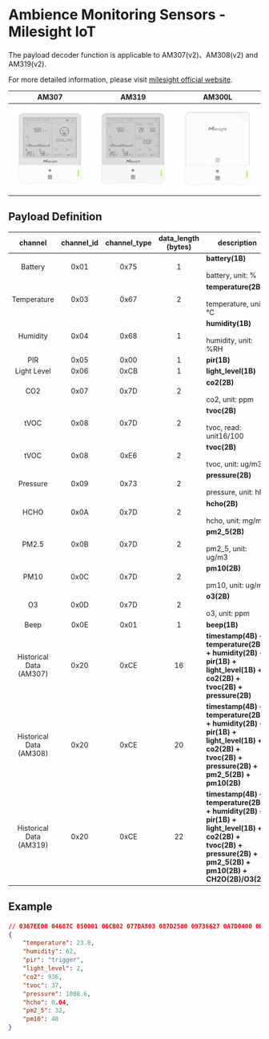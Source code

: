 # Ambience Monitoring Sensors - Milesight IoT

The payload decoder function is applicable to AM307(v2)、AM308(v2) and AM319(v2).

For more detailed information, please visit [milesight official website](https://www.milesight-iot.com).

|        AM307        |        AM319        |        AM300L         |
| :-----------------: | :-----------------: | :-------------------: |
| ![AM307](AM307.png) | ![AM319](AM319.png) | ![AM300L](AM300L.png) |

## Payload Definition

|           channel           | channel_id | channel_type | data_length (bytes) | description                                                                                                                                                 |
| :-------------------------: | :--------: | :----------: | :-----------------: | ----------------------------------------------------------------------------------------------------------------------------------------------------------- |
|           Battery           |    0x01    |     0x75     |          1          | **battery(1B)**<br/><br/>battery, unit: %                                                                                                                   |
|         Temperature         |    0x03    |     0x67     |          2          | **temperature(2B)**<br/><br/>temperature, unit: ℃                                                                                                           |
|          Humidity           |    0x04    |     0x68     |          1          | **humidity(1B)**<br/><br/>humidity, unit: %RH                                                                                                               |
|             PIR             |    0x05    |     0x00     |          1          | **pir(1B)**                                                                                                                                                 |
|         Light Level         |    0x06    |     0xCB     |          1          | **light_level(1B)**                                                                                                                                         |
|             CO2             |    0x07    |     0x7D     |          2          | **co2(2B)**<br/><br/>co2, unit: ppm                                                                                                                         |
|            tVOC             |    0x08    |     0x7D     |          2          | **tvoc(2B)**<br/><br/>tvoc, read: unit16/100                                                                                                                |
|            tVOC             |    0x08    |     0xE6     |          2          | **tvoc(2B)**<br/><br/>tvoc, unit: ug/m3                                                                                                                     |
|          Pressure           |    0x09    |     0x73     |          2          | **pressure(2B)**<br/><br/>pressure, unit: hPa                                                                                                               |
|            HCHO             |    0x0A    |     0x7D     |          2          | **hcho(2B)**<br/><br/>hcho, unit: mg/m3                                                                                                                     |
|            PM2.5            |    0x0B    |     0x7D     |          2          | **pm2_5(2B)**<br/><br/>pm2_5, unit: ug/m3                                                                                                                   |
|            PM10             |    0x0C    |     0x7D     |          2          | **pm10(2B)**<br/><br/>pm10, unit: ug/m3                                                                                                                     |
|             O3              |    0x0D    |     0x7D     |          2          | **o3(2B)**<br/><br/>o3, unit: ppm                                                                                                                           |
|            Beep             |    0x0E    |     0x01     |          1          | **beep(1B)**                                                                                                                                                |
| Historical Data<br/>(AM307) |    0x20    |     0xCE     |         16          | **timestamp(4B) + temperature(2B) + humidity(2B) + pir(1B) + light_level(1B) + co2(2B) + tvoc(2B) + pressure(2B)**                                          |
| Historical Data<br/>(AM308) |    0x20    |     0xCE     |         20          | **timestamp(4B) + temperature(2B) + humidity(2B) + pir(1B) + light_level(1B) + co2(2B) + tvoc(2B) + pressure(2B) + pm2_5(2B) + pm10(2B)**                   |
| Historical Data<br/>(AM319) |    0x20    |     0xCE     |         22          | **timestamp(4B) + temperature(2B) + humidity(2B) + pir(1B) + light_level(1B) + co2(2B) + tvoc(2B) + pressure(2B) + pm2_5(2B) + pm10(2B) + CH2O(2B)/O3(2B)** |

## Example

```json
// 0367EE00 04687C 050001 06CB02 077DA803 087D2500 09736627 0A7D0400 0B7D2000 0C7D3000
{
    "temperature": 23.8,
    "humidity": 62,
    "pir": "trigger",
    "light_level": 2,
    "co2": 936,
    "tvoc": 37,
    "pressure": 1008.6,
    "hcho": 0.04,
    "pm2_5": 32,
    "pm10": 48
}
```
